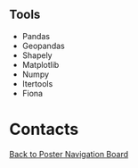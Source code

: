 ## Tools
* Pandas
* Geopandas
* Shapely
* Matplotlib
* Numpy
* Itertools
* Fiona


# Contacts




[Back to Poster Navigation Board](./poster_nav.md#Outline)
